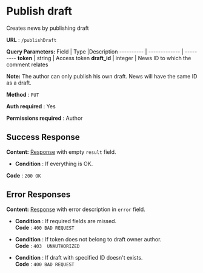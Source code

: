 # Publish draft

Creates news by publishing draft

**URL** : `/publishDraft`

**Query Parameters:** 
Field | Type |Description
---------- | ------------- | ---------
__token__ | string | Access token
__draft_id__ | integer | News ID to which the comment relates

**Note:**
The author can only publish his own draft.
News will have the same ID as a draft.

**Method** : `PUT`

**Auth required** : Yes

**Permissions required** : Author

## Success Response

**Content:** [Response](../types/response.md) with empty `result` field.

* **Condition** : If everything is OK.  

**Code** : `200 OK`



## Error Responses

**Content:** [Response](../types/response.md) with error description in `error` field.

* **Condition** : If required fields are missed.  
**Code** : `400 BAD REQUEST`

* **Condition** : If token does not belong to draft owner author.  
**Code** : `403  UNAUTHORIZED`

* **Condition** : If draft with specified ID doesn't exists.  
**Code** : `400 BAD REQUEST`


